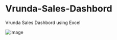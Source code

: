 # Vrunda-Sales-Dashbord
Vrunda Sales Dashbord using Excel

![image](https://github.com/user-attachments/assets/c73684e2-03c7-44e6-b837-e83ae5dfc91e)

